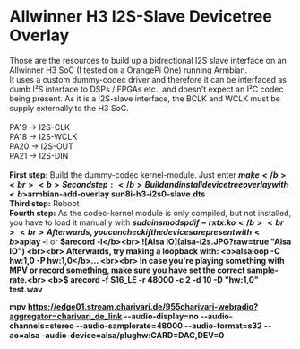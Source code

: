 # Allwinner H3 I2S-Slave Devicetree Overlay
Those are the resources to build up a bidrectional I2S slave interface on an Allwinner H3 SoC (I tested on a OrangePi One) running Armbian. <br>
It uses a custom dummy-codec driver and therefore it can be interfaced as dumb I²S interface to DSPs / FPGAs etc.. and doesn't expect an I²C codec being present. As it is a I2S-slave interface, the BCLK and WCLK must be supply externally to the H3 SoC.<br><br>
PA19 -> I2S-CLK<br>
PA18 -> I2S-WCLK<br>
PA20 -> I2S-OUT<br>
PA21 -> I2S-DIN
<br><br>
<b>First step:</b> Build the dummy-codec kernel-module. Just enter <b>$make</b> <br>
<b>Second step:</b> Build and install devicetree overlay with  <b>$armbian-add-overlay sun8i-h3-i2s0-slave.dts</b><br>
<b>Third step:</b> Reboot<br>
<b>Fourth step:</b> As the codec-kernel module is only compiled, but not installed, you have to load it manually with <b>$sudo insmod spdif-rxtx.ko</b><br><br>
Afterwards, you can check if the devices are present with <b>$aplay -l</b> or <b>$arecord -l</b><br>
![Alsa IO](alsa-i2s.JPG?raw=true "Alsa IO")
<br><br>
Afterwards, try making a loopback with: <b>alsaloop -C hw:1,0 -P hw:1,0</b>...
<br><br>
In case you're playing something with MPV or record something, make sure you have set the correct sample-rate.<br>
<b>$ arecord -f S16_LE -r 48000 -c 2 -d 10 -D "hw:1,0" test.wav</b><br>

<b>mpv https://edge01.stream.charivari.de/955charivari-webradio?aggregator=charivari_de_link --audio-display=no --audio-channels=stereo --audio-samplerate=48000 --audio-format=s32 --ao=alsa -audio-device=alsa/plughw:CARD=DAC,DEV=0</b>
